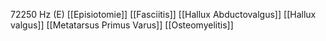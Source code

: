 72250 Hz (E)
[[Episiotomie]]
[[Fasciitis]]
[[Hallux Abductovalgus]]
[[Hallux valgus]]
[[Metatarsus Primus Varus]]
[[Osteomyelitis]]